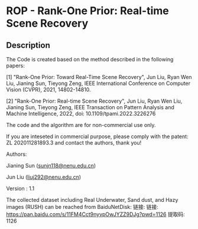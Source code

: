# ROP - Rank-One Prior: Real-time Scene Recovery
Description
-----
The Code is created based on the method described in the following papers: 

[1] "Rank-One Prior: Toward Real-Time Scene Recovery", Jun Liu, Ryan Wen Liu, Jianing Sun, Tieyong Zeng, IEEE International Conference on Computer Vision (CVPR), 2021, 14802-14810.

[2] "Rank-One Prior: Real-time Scene Recovery", Jun Liu, Ryan Wen Liu, Jianing Sun, Tieyong Zeng, IEEE Transaction on Pattern Analysis and Machine Intelligence, 2022, doi: 10.1109/tpami.2022.3226276

The code and the algorithm are for non-commercial use only. 

If you are inteseted in commercial purpose, please comply with the patent: ZL 202011281893.3 and contact the authors, thank you!


Authors: 

Jianing Sun (sunjn118@nenu.edu.cn)

Jun Liu (liuj292@nenu.edu.cn)
        
Version : 1.1 

The collected dataset including Real Underwater, Sand dust, and Hazy images (RUSH) can be reached from BaiduNetDisk:
链接: 链接: https://pan.baidu.com/s/11FM4Cct9nyvpOwJYZZ9DJg?pwd=1126 提取码: 1126
